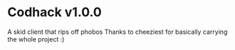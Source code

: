 # Codhack v1.0.0
A skid client that rips off phobos
Thanks to cheeziest for basically carrying the whole project :)
